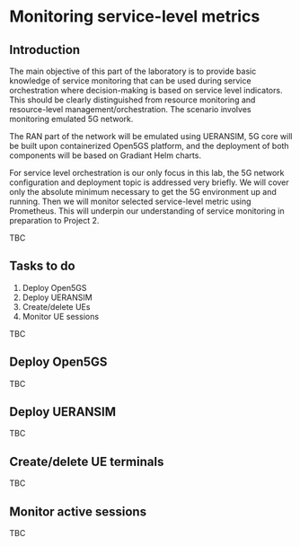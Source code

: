 # Monitoring service-level metrics
## Introduction
The main objective of this part of the laboratory is to provide basic knowledge of service monitoring that can be used during service orchestration where decision-making is based on service level indicators. This should be clearly distinguished from resource monitoring and resource-level management/orchestration. The scenario involves monitoring emulated 5G network.

The RAN part of the network will be emulated using UERANSIM, 5G core will be built upon containerized Open5GS platform, and the deployment of both components will be based on Gradiant Helm charts.

For service level orchestration is our only focus in this lab, the 5G network configuration and deployment topic is addressed very briefly. We will cover only the absolute minimum necessary to get the 5G environment up and running. Then we will monitor selected service-level metric using Prometheus. This will underpin our understanding of service monitoring in preparation to Project 2.

TBC

## Tasks to do
1. Deploy Open5GS
2. Deploy UERANSIM
3. Create/delete UEs
4. Monitor UE sessions

TBC

## Deploy Open5GS
TBC

## Deploy UERANSIM
TBC

## Create/delete UE terminals
TBC

## Monitor active sessions
TBC
